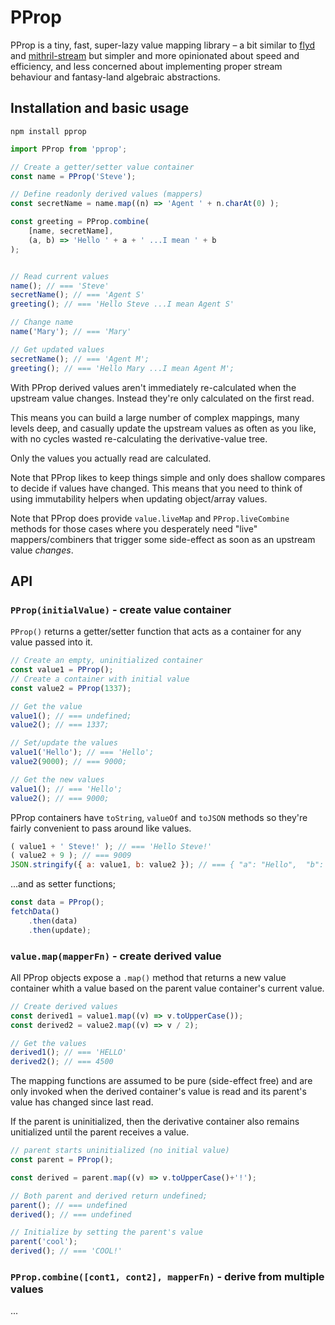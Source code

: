 # PProp

PProp is a tiny, fast, super-lazy value mapping library – a bit similar to [flyd][] and [mithril-stream][] but simpler and more opinionated about speed and efficiency, and less concerned about implementing proper stream behaviour and fantasy-land algebraic abstractions. 


[flyd]: https://github.com/paldepind/flyd
[mithril-stream]: https://github.com/MithrilJS/mithril.js/tree/next/stream 



## Installation and basic usage

```
npm install pprop
```

```js
import PProp from 'pprop';

// Create a getter/setter value container
const name = PProp('Steve');

// Define readonly derived values (mappers)
const secretName = name.map((n) => 'Agent ' + n.charAt(0) );

const greeting = PProp.combine(
    [name, secretName],
    (a, b) => 'Hello ' + a + ' ...I mean ' + b
);


// Read current values
name(); // === 'Steve'
secretName(); // === 'Agent S'
greeting(); // === 'Hello Steve ...I mean Agent S'

// Change name
name('Mary'); // === 'Mary'

// Get updated values
secretName(); // === 'Agent M';
greeting(); // === 'Hello Mary ...I mean Agent M';
```

With PProp derived values aren't immediately re-calculated when the upstream value changes. Instead they're only calculated on the first read.

This means you can build a large number of complex mappings, many levels deep, and casually update the upstream values as often as you like, with no cycles wasted re-calculating the derivative-value tree.

Only the values you actually read are calculated.

Note that PProp likes to keep things simple and only does shallow compares to decide if values have changed. This means that you need to think of using immutability helpers when updating object/array values.

Note that PProp does provide `value.liveMap` and `PProp.liveCombine` methods for those cases where you desperately need "live" mappers/combiners that trigger some side-effect as soon as an upstream value *changes*.



## API


### `PProp(initialValue)` - create value container

`PProp()` returns a getter/setter function that acts as a container for any value passed into it.

```js
// Create an empty, uninitialized container
const value1 = PProp();
// Create a container with initial value
const value2 = PProp(1337);

// Get the value
value1(); // === undefined;
value2(); // === 1337;

// Set/update the values
value1('Hello'); // === 'Hello';
value2(9000); // === 9000;

// Get the new values
value1(); // === 'Hello';
value2(); // === 9000;
```

PProp containers have `toString`, `valueOf` and `toJSON` methods so they're fairly convenient to pass around like values.

```js
( value1 + ' Steve!' ); // === 'Hello Steve!'
( value2 + 9 ); // === 9009
JSON.stringify({ a: value1, b: value2 }); // === { "a": "Hello",  "b": 9000  }
```

...and as setter functions;

```js
const data = PProp();
fetchData()
    .then(data)
    .then(update);
```


### `value.map(mapperFn)` - create derived value

All PProp objects expose a `.map()` method that returns a new value container whith a value based on the parent value container's current value.

```js
// Create derived values
const derived1 = value1.map((v) => v.toUpperCase());
const derived2 = value2.map((v) => v / 2);

// Get the values
derived1(); // === 'HELLO'
derived2(); // === 4500
```

The mapping functions are assumed to be pure (side-effect free) and are only invoked when the derived container's value is read and its parent's value has changed since last read.

If the parent is uninitialized, then the derivative container also remains unitialized until the parent receives a value.

```js
// parent starts uninitialized (no initial value)
const parent = PProp();

const derived = parent.map((v) => v.toUpperCase()+'!');

// Both parent and derived return undefined;
parent(); // === undefined
derived(); // === undefined

// Initialize by setting the parent's value
parent('cool');
derived(); // === 'COOL!'
```


### `PProp.combine([cont1, cont2], mapperFn)` - derive from multiple values

...